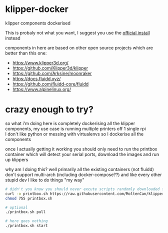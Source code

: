 # klipper-docker
klipper components dockerised

This is probaly not what you want, I suggest you use the [official install](https://www.klipper3d.org/Installation.html) instead

components in here are based on other open source projects which are better than this one:
- https://www.klipper3d.org/
- https://github.com/Klipper3d/klipper
- https://github.com/Arksine/moonraker
- https://docs.fluidd.xyz/
- https://github.com/fluidd-core/fluidd
- https://www.alpinelinux.org/


# crazy enough to try?
so what i'm doing here is completely dockerising all the klipper components, my use case is running multiple printers off 1 single rpi  
I don't like python or messing with virtualenvs so I dockerise all the components  

once I actually getting it working you should only need to run the printbox container which will detect your serial ports, download the images and run up klippers  

why am I doing this? well primarily all the existing containers (not fluidd) don't support multi-arch (including docker-compose??) and like every other stupid dev I like to do things "my way"  


```bash
# didn't you know you should never excute scripts randomly downloaded from githum... hmmmmm?
curl -o printbox.sh https://raw.githubusercontent.com/MoltenCan/klipper-docker/master/printbox.sh
chmod 755 printbox.sh

# optional
./printbox.sh pull

# here goes nothing
./printbox.sh start
```